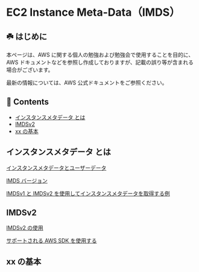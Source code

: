 # EC2 Instance Meta-Data（IMDS）<!-- omit in toc -->

## ☘️ はじめに<!-- omit in toc -->

本ページは、AWS に関する個人の勉強および勉強会で使用することを目的に、AWS ドキュメントなどを参照し作成しておりますが、記載の誤り等が含まれる場合がございます。

最新の情報については、AWS 公式ドキュメントをご参照ください。

## 👀 Contents<!-- omit in toc -->

<!-- Duration: 00:01:00 -->

- [インスタンスメタデータ とは](#インスタンスメタデータ-とは)
- [IMDSv2](#imdsv2)
- [xx の基本](#xx-の基本)

## インスタンスメタデータ とは

[インスタンスメタデータとユーザーデータ](https://docs.aws.amazon.com/ja_jp/AWSEC2/latest/UserGuide/ec2-instance-metadata.html)

[IMDS バージョン](https://docs.aws.amazon.com/ja_jp/snowball/latest/snowcone-guide/imds-versions.html)

[IMDSv1 と IMDSv2 を使用してインスタンスメタデータを取得する例](https://docs.aws.amazon.com/ja_jp/snowball/latest/snowcone-guide/imds-code-examples.html)

## IMDSv2

[IMDSv2 の使用](https://docs.aws.amazon.com/ja_jp/AWSEC2/latest/UserGuide/configuring-instance-metadata-service.html)

[サポートされる AWS SDK を使用する](https://docs.aws.amazon.com/ja_jp/AWSEC2/latest/UserGuide/use-a-supported-sdk-version-for-imdsv2.html)

## xx の基本

<!-- Duration: 0:01:30 -->